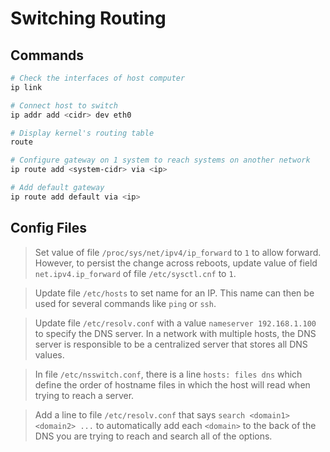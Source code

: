 # Switching Routing

## Commands

```sh
# Check the interfaces of host computer
ip link

# Connect host to switch
ip addr add <cidr> dev eth0

# Display kernel's routing table
route

# Configure gateway on 1 system to reach systems on another network
ip route add <system-cidr> via <ip>

# Add default gateway
ip route add default via <ip>
```

## Config Files

> Set value of file `/proc/sys/net/ipv4/ip_forward` to `1` to allow forward. However, to persist the change across reboots, update value of field `net.ipv4.ip_forward` of file `/etc/sysctl.cnf` to `1`.

> Update file `/etc/hosts` to set name for an IP. This name can then be used for several commands like `ping` or `ssh`.

> Update file `/etc/resolv.conf` with a value `nameserver 192.168.1.100` to specify the DNS server. In a network with multiple hosts, the DNS server is responsible to be a centralized server that stores all DNS values.

> In file `/etc/nsswitch.conf`, there is a line `hosts: files dns` which define the order of hostname files in which the host will read when trying to reach a server.

> Add a line to file `/etc/resolv.conf` that says `search <domain1> <domain2> ...` to automatically add each `<domain>` to the back of the DNS you are trying to reach and search all of the options.